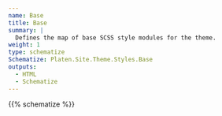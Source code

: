 ```yaml
---
name: Base
title: Base
summary: |
  Defines the map of base SCSS style modules for the theme.
weight: 1
type: schematize
Schematize: Platen.Site.Theme.Styles.Base
outputs:
  - HTML
  - Schematize
---
```


{{% schematize %}}
